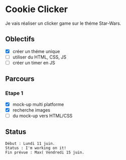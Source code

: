 # Cookie Clicker
Je vais réaliser un clicker game sur le théme Star-Wars.
## Oblectifs
* [x] créer un théme unique
* [ ] utiliser du HTML, CSS, JS
* [ ] créer un timer en JS
## Parcours
### Etape 1
* [x] mock-up multi platforme
* [x] recherche images
* [ ] du mock-up vers HTML/CSS

## Status
```
Début : Lundi 11 juin.
Status : I'm working on it!
Fin prévue : Max( Vendredi 15 juin.
```